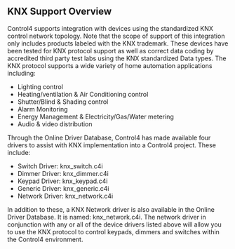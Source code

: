 ## KNX Support Overview

Control4 supports integration with devices using the standardized KNX control network topology. Note that the scope of support of this integration only includes products labeled with the KNX trademark. These devices have been tested for KNX protocol support as well as correct data coding by accredited third party test labs using the KNX standardized Data types.
The KNX protocol supports a wide variety of home automation applications including:

- Lighting control
- Heating/ventilation & Air Conditioning control
- Shutter/Blind & Shading control
- Alarm Monitoring
- Energy Management & Electricity/Gas/Water metering
- Audio & video distribution

Through the Online Driver Database, Control4 has made available four drivers to assist with KNX implementation into a Control4 project. These include:

- Switch Driver:  knx\_switch.c4i
- Dimmer Driver:  knx\_dimmer.c4i
- Keypad Driver:  knx\_keypad.c4i
- Generic Driver: knx\_generic.c4i
- Network Driver: knx\_network.c4i

In addition to these, a KNX Network driver is also available in the Online Driver Database. It is named: knx\_network.c4i. 
The network driver in conjunction with any or all of the device drivers listed above will allow you to use the KNX protocol to control keypads, dimmers and switches within the Control4 environment.
